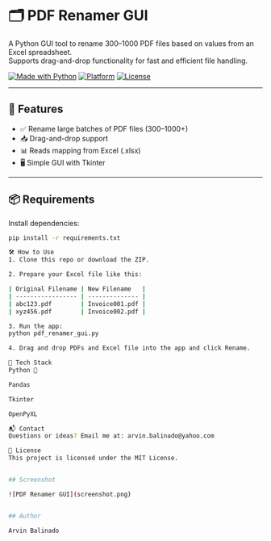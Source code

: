 # 🗂️ PDF Renamer GUI

A Python GUI tool to rename 300–1000 PDF files based on values from an Excel spreadsheet.  
Supports drag-and-drop functionality for fast and efficient file handling.

[![Made with Python](https://img.shields.io/badge/Made%20with-Python-blue)](https://www.python.org/)
[![Platform](https://img.shields.io/badge/Platform-Windows-lightgrey)]()
[![License](https://img.shields.io/badge/License-MIT-green.svg)](LICENSE)

---

## 🚀 Features

- ✅ Rename large batches of PDF files (300–1000+)
- 📥 Drag-and-drop support
- 📊 Reads mapping from Excel (.xlsx)
- 🖥️ Simple GUI with Tkinter

---

## 📦 Requirements

Install dependencies:

```bash
pip install -r requirements.txt

🛠️ How to Use
1. Clone this repo or download the ZIP.

2. Prepare your Excel file like this:

| Original Filename | New Filename   |
| ----------------- | -------------- |
| abc123.pdf        | Invoice001.pdf |
| xyz456.pdf        | Invoice002.pdf |

3. Run the app:
python pdf_renamer_gui.py

4. Drag and drop PDFs and Excel file into the app and click Rename.

🧠 Tech Stack
Python 🐍

Pandas

Tkinter

OpenPyXL

📬 Contact
Questions or ideas? Email me at: arvin.balinado@yahoo.com

📄 License
This project is licensed under the MIT License.


## Screenshot

![PDF Renamer GUI](screenshot.png)


## Author

Arvin Balinado
